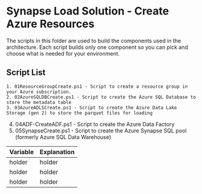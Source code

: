 # Synapse Load Solution - Create Azure Resources
The scripts in this folder are used to build the components used in the architecture.  Each script builds only one component so you can pick and choose what is needed for your environment.    
	

## Script List 
	1. 01ResourceGroupCreate.ps1 - Script to create a resource group in your Azure subscription.  
	2. 02AzureSQLDBCreate.ps1 - Script to create the Azure SQL Database to store the metadata table
	3. 03AzureADLSCreate.ps1 - Script to create the Azure Data Lake Storage (gen 2) to store the parquet files for loading
  4. 04ADF-CreateADF.ps1 - Script to create the Azure Data Factory 
  5. 05SynapseCreate.ps1 - Script to create the Azure Synapse SQL pool (formerly Azure SQL Data Warehouse)

| Variable        | Explanation |          
| ------------- |-------------| 
| holder     | holder | 
| holder      | holder    |  
| holder | holder      |   
